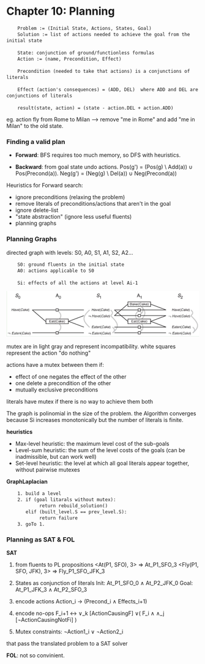 # Chapter 10: Planning

        Problem := (Initial State, Actions, States, Goal)
        Solution := list of actions needed to achieve the goal from the initial state

        State: conjunction of ground/functionless formulas
        Action := (name, Precondition, Effect)

        Precondition (needed to take that actions) is a conjunctions of literals

        Effect (action's consequences) = (ADD, DEL)  where ADD and DEL are conjunctions of literals

        result(state, action) = (state - action.DEL + action.ADD)

eg. action fly from Rome to Milan --> remove "me in Rome" and add "me in Milan" to the old state.

### Finding a valid plan

- **Forward**: BFS requires too much memory, so DFS with heuristics.

- **Backward**: from goal state undo actions. Pos(g') = (Pos(g) \ Add(a)) ∪ Pos(Precond(a)). Neg(g') = (Neg(g) \ Del(a)) ∪ Neg(Precond(a))

Heuristics for Forward search:

- ignore preconditions (relaxing the problem)
- remove literals of preconditions/actions that aren't in the goal
- ignore delete-list
- "state abstraction" (ignore less useful fluents)
- planning graphs

### Planning Graphs

directed graph with levels: S0, A0, S1, A1, S2, A2...

        S0: ground fluents in the initial state
        A0: actions applicable to S0

        Si: effects of all the actions at level Ai-1

![a](images/planGraph.JPG)

mutex are in light gray and represent incompatibility.
white squares represent the action "do nothing"

actions have a mutex between them if:

- effect of one negates the effect of the other
- one delete a precondition of the other
- mutually exclusive preconditions

literals have mutex if there is no way to achieve them both

The graph is polinomial in the size of the problem. the Algorithm converges because Si increases monotonically but the number of literals is finite.

**heuristics**

- Max-level heuristic: the maximum level cost of the sub-goals
- Level-sum heuristic: the sum of the level costs of the goals (can be inadmissible, but can work well)
- Set-level heuristic: the level at which all goal literals appear together, without pairwise mutexes

**GraphLaplacian**

        1. build a level
        2. if (goal litarals without mutex):
                return rebuild_solution()
           elif (built_level.S == prev_level.S):
                return failure
        3. goTo 1.

### Planning as SAT & FOL

**SAT**

1. from fluents to PL propositions
   <At(P1, SFO), 3> ⇒ At_P1_SFO_3
   <Fly(P1, SFO, JFK), 3> ⇒ Fly_P1_SFO_JFK_3

2. States as conjunction of literals
   Init: At_P1_SFO_0 ∧ At_P2_JFK_0
   Goal: At_P1_JFK_3 ∧ At_P2_SFO_3

3. encode actions
   Action_i → (Precond_i ∧ Effects_i+1)

4. encode no-ops
   F_i+1 ↔ ∨_k [ActionCausingF] ∨( F_i ∧ ∧_j [¬ActionCausingNotFi] )

5. Mutex constraints: ¬Action1_i ∨ ¬Action2_i

that pass the translated problem to a SAT solver

**FOL**: not so convinient.
